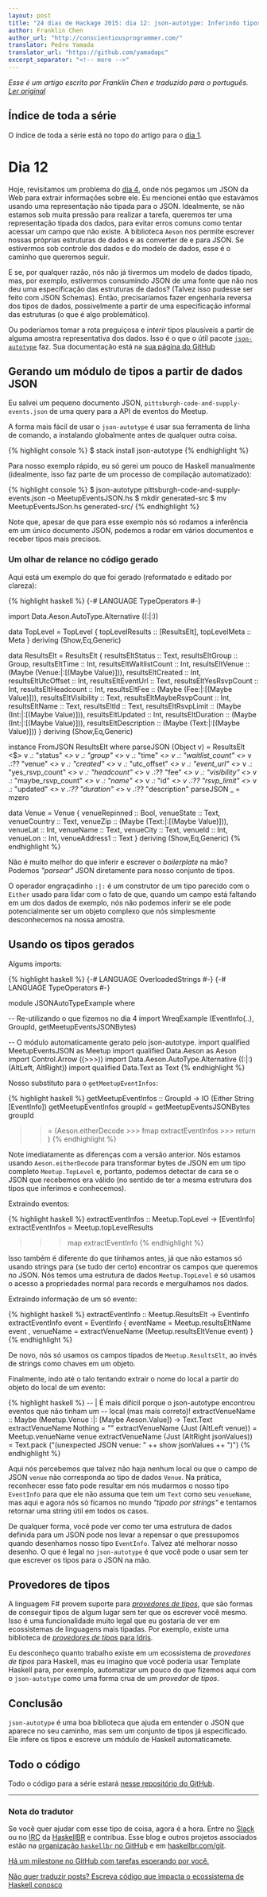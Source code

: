 ```yaml
---
layout: post
title: "24 dias de Hackage 2015: dia 12: json-autotype: Inferindo tipos a partir de dados"
author: Franklin Chen
author_url: "http://conscientiousprogrammer.com/"
translator: Pedro Yamada
translator_url: "https://github.com/yamadapc"
excerpt_separator: "<!-- more -->"
---
```

_Esse é um artigo escrito por Franklin Chen e traduzido para o português.
[Ler original](http://conscientiousprogrammer.com/blog/2015/11/30/haskell-tidbits-24-days-of-hackage-2015-day-1-introduction-and-stack/)_

## Índice de toda a série
O índice de toda a série está no topo do artigo para o [dia 1](/2015/12/08/aperitivos-de-haskell-24-dias-de-hackage-2015-dia-1-introducao-e-stack.html).

# Dia 12

Hoje, revisitamos um problema do
[dia 4](/2015/12/12/24-dias-de-hackage-2015-dia-4-wreq-programacao-de-clientes-web-com-notas-sobre-lens-e-a-sintaxe-de-operadores.html),
onde nós pegamos um JSON da Web para extrair informações sobre ele. Eu
mencionei então que estavámos usando uma representação não tipada para o
JSON. Idealmente, se não estamos sob muita pressão para realizar a tarefa,
queremos ter uma representação tipada dos dados, para evitar erros comuns como
tentar acessar um campo que não existe. A biblioteca `Aeson` nos permite
escrever nossas próprias estruturas de dados e as converter de e para JSON. Se
estivermos sob controle dos dados e do modelo de dados, esse é o caminho que
queremos seguir.

<!-- more -->

E se, por qualquer razão, nós não já tivermos um modelo de dados tipado, mas,
por exemplo, estivermos consumindo JSON de uma fonte que não nos deu uma
especificação das estruturas de dados? (Talvez isso pudesse ser feito com JSON
Schemas). Então, precisaríamos fazer engenharia reversa dos tipos de dados,
possivelmente a partir de uma especificação informal das estruturas (o que é
algo problemático).

Ou poderíamos tomar a rota preguiçosa e *interir* tipos plausíveis a partir de
alguma amostra representativa dos dados. Isso é o que o útil pacote
[`json-autotype`](http://hackage.haskell.org/package/json-autotype) faz. Sua
documentação está na
[sua página do GitHub](https://github.com/mgajda/json-autotype)

## Gerando um módulo de tipos a partir de dados JSON

Eu salvei um pequeno documento JSON,
`pittsburgh-code-and-supply-events.json` de uma query para a API de eventos do
Meetup.

A forma mais fácil de usar o `json-autotype` é usar sua ferramenta de linha de
comando, a instalando globalmente antes de qualquer outra coisa.

{% highlight console %}
$ stack install json-autotype
{% endhighlight %}

Para nosso exemplo rápido, eu só gerei um pouco de Haskell manualmente
(idealmente, isso faz parte de um processo de compilação automatizado):

{% highlight console %}
$ json-autotype pittsburgh-code-and-supply-events.json -o
MeetupEventsJSON.hs
$ mkdir generated-src
$ mv MeetupEventsJSon.hs generated-src/
{% endhighlight %}

Note que, apesar de que para esse exemplo nós só rodamos a inferência em um
único documento JSON, podemos a rodar em vários documentos e receber tipos mais
precisos.

### Um olhar de relance no código gerado

Aqui está um exemplo do que foi gerado (reformatado e editado por clareza):

{% highlight haskell %}
{-# LANGUAGE TypeOperators #-}

import Data.Aeson.AutoType.Alternative ((:|:))

data TopLevel = TopLevel {
    topLevelResults :: [ResultsElt],
    topLevelMeta :: Meta
  } deriving (Show,Eq,Generic)

data ResultsElt = ResultsElt {
    resultsEltStatus :: Text,
    resultsEltGroup :: Group,
    resultsEltTime :: Int,
    resultsEltWaitlistCount :: Int,
    resultsEltVenue :: (Maybe (Venue:|:[(Maybe Value)])),
    resultsEltCreated :: Int,
    resultsEltUtcOffset :: Int,
    resultsEltEventUrl :: Text,
    resultsEltYesRsvpCount :: Int,
    resultsEltHeadcount :: Int,
    resultsEltFee :: (Maybe (Fee:|:[(Maybe Value)])),
    resultsEltVisibility :: Text,
    resultsEltMaybeRsvpCount :: Int,
    resultsEltName :: Text,
    resultsEltId :: Text,
    resultsEltRsvpLimit :: (Maybe (Int:|:[(Maybe Value)])),
    resultsEltUpdated :: Int,
    resultsEltDuration :: (Maybe (Int:|:[(Maybe Value)])),
    resultsEltDescription :: (Maybe (Text:|:[(Maybe Value)]))
  } deriving (Show,Eq,Generic)

instance FromJSON ResultsElt where
  parseJSON (Object v) = ResultsElt
    <$> v .:   "status"
    <*> v .:   "group"
    <*> v .:   "time"
    <*> v .:   "waitlist_count"
    <*> v .:?? "venue"
    <*> v .:   "created"
    <*> v .:   "utc_offset"
    <*> v .:   "event_url"
    <*> v .:   "yes_rsvp_count"
    <*> v .:   "headcount"
    <*> v .:?? "fee"
    <*> v .:   "visibility"
    <*> v .:   "maybe_rsvp_count"
    <*> v .:   "name"
    <*> v .:   "id"
    <*> v .:?? "rsvp_limit"
    <*> v .:   "updated"
    <*> v .:?? "duration"
    <*> v .:?? "description"
  parseJSON _          = mzero

data Venue = Venue {
    venueRepinned :: Bool,
    venueState :: Text,
    venueCountry :: Text,
    venueZip :: (Maybe (Text:|:[(Maybe Value)])),
    venueLat :: Int,
    venueName :: Text,
    venueCity :: Text,
    venueId :: Int,
    venueLon :: Int,
    venueAddress1 :: Text
  } deriving (Show,Eq,Generic)
{% endhighlight %}

Não é muito melhor do que inferir e escrever o _boilerplate_ na mão?
Podemos _"parsear"_ JSON diretamente para nosso conjunto de tipos.

O operador engraçadinho `:|:` é um construtor de um tipo parecido com o
`Either` usado para lidar com o fato de que, quando um campo está faltando em
um dos dados de exemplo, nós não podemos inferir se ele pode potencialmente ser
um objeto complexo que nós simplesmente desconhecemos na nossa amostra.

## Usando os tipos gerados

Algums imports:

{% highlight haskell %}
{-# LANGUAGE OverloadedStrings #-}
{-# LANGUAGE TypeOperators #-}

module JSONAutoTypeExample where

-- Re-utilizando o que fizemos no dia 4
import WreqExample (EventInfo(..), GroupId, getMeetupEventsJSONBytes)

-- O módulo automaticamente gerato pelo json-autotype.
import qualified MeetupEventsJSON as Meetup
import qualified Data.Aeson as Aeson
import Control.Arrow ((>>>))
import Data.Aeson.AutoType.Alternative ((:|:)(AltLeft, AltRight))
import qualified Data.Text as Text
{% endhighlight %}

Nosso substituto para o `getMeetupEventInfos`:

{% highlight haskell %}
getMeetupEventInfos :: GroupId -> IO (Either String [EventInfo])
getMeetupEventInfos groupId =
  getMeetupEventsJSONBytes groupId
  >>= (Aeson.eitherDecode
       >>> fmap extractEventInfos
       >>> return
      )
{% endhighlight %}

Note imediatamente as diferenças com a versão anterior. Nós estamos usando
`Aeson.eitherDecode` para transformar bytes de JSON em um tipo completo
`Meetup.TopLevel` e, portanto, podemos detectar de cara se o JSON que recebemos
era válido (no sentido de ter a mesma estrutura dos tipos que inferimos e
conhecemos).

Extraindo eventos:

{% highlight haskell %}
extractEventInfos :: Meetup.TopLevel -> [EventInfo]
extractEventInfos =
  Meetup.topLevelResults
  >>> map extractEventInfo
{% endhighlight %}

Isso também é diferente do que tínhamos antes, já que não estamos só usando
strings para (se tudo der certo) encontrar os campos que queremos no JSON. Nós
temos uma estrutura de dados `Meetup.TopLevel` e só usamos o acesso a
propriedades normal para records e mergulhamos nos dados.

Extraindo informação de um só evento:

{% highlight haskell %}
extractEventInfo :: Meetup.ResultsElt -> EventInfo
extractEventInfo event =
  EventInfo { eventName = Meetup.resultsEltName event
            , venueName = extractVenueName (Meetup.resultsEltVenue event)
            }
{% endhighlight %}

De novo, nós só usamos os campos tipados de `Meetup.ResultsElt`, ao invés de
strings como chaves em um objeto.

Finalmente, indo até o talo tentando extrair o nome do local a partir do objeto
do local de um evento:

{% highlight haskell %}
-- | É mais difícil porque o json-autotype encontrou eventos que não tinham um
-- local (mas mais correto)!
extractVenueName :: Maybe (Meetup.Venue :|: [Maybe Aeson.Value]) -> Text.Text
extractVenueName Nothing = ""
extractVenueName (Just (AltLeft venue)) = Meetup.venueName venue
extractVenueName (Just (AltRight jsonValues)) =
  Text.pack ("(unexpected JSON venue: " ++ show jsonValues ++ ")")
{% endhighlight %}

Aqui nós percebemos que talvez não haja nenhum local ou que o campo de JSON
`venue` não corresponda ao tipo de dados `Venue`. Na prática, reconhecer esse
fato pode resultar em nós mudarmos o nosso tipo `EventInfo` para que ele não
assuma que tem um `Text` como seu `venueName`, mas aqui e agora nós só ficamos
no mundo _"tipado por strings"_ e tentamos retornar uma string útil em todos os
casos.

De qualquer forma, você pode ver como ter uma estrutura de dados definida para
um JSON pode nos levar a repensar o que pressupomos quando desenhamos nosso
tipo `EventInfo`. Talvez até melhorar nosso desenho. O que é legal no
`json-autotype` é que você pode o usar sem ter que escrever os tipos para o
JSON na mão.

## Provedores de tipos

A linguagem F# provem suporte para
[_provedores de tipos_](https://msdn.microsoft.com/en-us/library/hh156509.aspx),
que são formas de conseguir tipos de algum lugar sem ter que os escrever você
mesmo. Isso é uma funcionalidade muito legal que eu gostaria de ver em
ecossistemas de linguagens mais tipadas. Por exemplo, existe uma biblioteca de
[_provedores de tipos_ para Idris](https://github.com/david-christiansen/idris-type-providers).

Eu desconheço quanto trabalho existe em um ecossistema de _provedores de tipos_
para Haskell, mas eu imagino que você poderia usar Template Haskell para, por
exemplo, automatizar um pouco do que fizemos aqui com o `json-autotype` como
uma forma crua de um _provedor de tipos_.

## Conclusão
`json-autotype` é uma boa biblioteca que ajuda em entender o JSON que aparece
no seu caminho, mas sem um conjunto de tipos já especificado. Ele infere os
tipos e escreve um módulo de Haskell automaticamete.

## Todo o código
Todo o código para a série estará [nesse repositório do GitHub](https://github.com/FranklinChen/twenty-four-days2015-of-hackage).

- - -

### Nota do tradutor
Se você quer ajudar com esse tipo de coisa, agora é a hora. Entre no
[Slack](http://haskellbr.com/slack/) ou no
[IRC](http://irc.lc/freenode/haskell-br) da [HaskellBR](http://haskellbr.com/) e
contribua. Esse blog e outros projetos associados estão na
[organização `haskellbr` no GitHub](https://github.com/haskellbr) e em
[haskellbr.com/git](http://haskellbr.com/git).

[Há um milestone no GitHub com tarefas esperando por você.](https://github.com/haskellbr/blog/milestones/24%20dias%20de%20Hackage%202015)

[Não quer traduzir posts? Escreva código que impacta o ecossistema de Haskell conosco](https://github.com/haskellbr)
